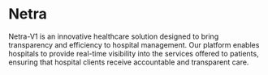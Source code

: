# Netra
Netra-V1 is an innovative healthcare solution designed to bring transparency and efficiency to hospital management. Our platform enables hospitals to provide real-time visibility into the services offered to patients, ensuring that hospital clients receive accountable and transparent care.
